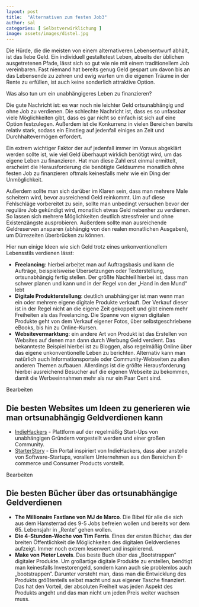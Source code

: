 ```yaml
---
layout: post
title:  "Alternativen zum festen Job3"
author: sal
categories: [ Selbstverwirklichung ]
image: assets/images/distel.jpg
--- 
```


Die Hürde, die die meisten von einem alternativeren Lebensentwurf abhält, ist das liebe Geld. Ein individuell gestaltetest Leben, abseits der üblichen ausgetretenen Pfade, lässt sich so gut wie nie mit einem traditionellem Job vereinbaren. Fast niemand hat bereits genug Geld gespart um davon bis an das Lebensende zu zehren und ewig warten um die eigenen Träume in der Rente zu erfüllen, ist auch keine sonderlich attraktive Option.

Was also tun um ein unabhängigeres Leben zu finanzieren?

Die gute Nachricht ist: es war noch nie leichter Geld ortsunabhängig und ohne Job zu verdienen. Die schlechte Nachricht ist, dass es so unfassbar viele Möglichkeiten gibt, dass es gar nicht so einfach ist sich auf eine Option festzulegen. Außerdem ist die Konkurrenz in vielen Bereichen bereits relativ stark, sodass ein Einstieg auf jedenfall einiges an Zeit und Durchhaltevermögen erfordert.

Ein extrem wichtiger Faktor der auf jedenfall immer im Voraus abgeklärt werden sollte ist, wie viel Geld überhaupt wirklich benötigt wird, um das eigene Leben zu finanzieren. Hat man diese Zahl erst einmal ermittelt, erscheint die Herausforderung die benötigte Geldsumme monatlich ohne festen Job zu finanzieren oftmals keinesfalls mehr wie ein Ding der Unmöglichkeit.

Außerdem sollte man sich darüber im Klaren sein, dass man mehrere Male scheitern wird, bevor ausreichend Geld reinkommt. Um auf diese Fehlschläge vorbereitet zu sein, sollte man unbedingt versuchen bevor der reguläre Job gekündigt wird, monatlich etwas Geld nebenher zu verdienen. So lassen sich mehrere Möglichkeiten deutlich stressfreier und ohne Existenzängste ausprobieren. Außerdem sollte man ausreichende Geldreserven ansparen (abhängig von den realen monatlichen Ausgaben), um Dürrezeiten überbrücken zu können.

Hier nun einige Ideen wie sich Geld trotz eines unkonventionellem Lebensstils verdienen lässt:

- **Freelancing**: hierbei arbeitet man auf Auftragsbasis und kann die Aufträge, beispielsweise Übersetzungen oder Texterstellung, ortsunabhängig fertig stellen. Der größte Nachteil hierbei ist, dass man schwer planen und kann und in der Regel von der „Hand in den Mund“ lebt
- **Digitale Produkterstellung**: deutlich unabhängiger ist man wenn man ein oder mehrere eigene digitale Produkte verkauft. Der Verkauf dieser ist in der Regel nicht an die eigene Zeit gekoppelt und gibt einem mehr Freiheiten als das Freelancing. Die Spanne von eignen digitalen Produkte geht von dem Verkauf eigener Fotos, über selbstgeschriebene eBooks, bis hin zu Online-Kursen.
- **Websitevermarktung**: ein andere Art von Produkt ist das Erstellen von Websites auf denen man dann durch Werbung Geld verdient. Das bekannteste Beispiel hierbei ist zu Bloggen, also regelmäßig Online über das eigene unkonventionelle Leben zu berichten. Alternativ kann man natürlich auch Informationsportale oder Community-Webseiten zu allen anderen Themen aufbauen. Allerdings ist die größte Herausforderung hierbei ausreichend Besucher auf die eigenen Webseite zu bekommen, damit die Werbeeinnahmen mehr als nur ein Paar Cent sind.

Bearbeiten

## **Die besten Websites um Ideen zu generieren wie man ortsunabhängig Geldverdienen kann**

- [IndieHackers](https://www.indiehackers.com/) - Plattform auf der regelmäßig Start-Ups von unabhängigen Gründern vorgestellt werden und einer großen Community.
- [StarterStory](https://www.starterstory.com/) - Ein Portal inspiriert von IndieHackers, dass aber anstelle von Software-Startups, vorallem Unternehmen aus den Bereichen E-commerce und Consumer Products vorstellt.

Bearbeiten

## **Die besten Bücher über das ortsunabhängige Geldverdienen**

- **The Millionaire Fastlane von MJ de Marco**. Die Bibel für alle die sich aus dem Hamsterrad des 9-5 Jobs befreien wollen und bereits vor dem 65. Lebensjahr in „Rente“ gehen wollen.
- **Die 4-Stunden-Woche von Tim Ferris**. Eines der ersten Bücher, das der breiten Öffentlichkeit die Möglichkeiten des digitalen Geldverdienes aufzeigt. Immer noch extrem lesenwert und inspirierend.
- **Make von Pieter Levels**. Das beste Buch über das „Bootstrappen“ digitaler Produkte. Um großartige digitale Produkte zu erstellen, benötigt man keinesfalls Investorengeld, sondern kann auch sie problemlos auch „bootstrappen“. Darunter versteht man, dass man die Entwicklung des Produkts größtenteils selbst macht und aus eigener Tasche finanziert. Das hat den Vorteil, der absoluten Freiheit was jeden Aspekt des Produkts angeht und das man nicht um jeden Preis weiter wachsen muss.
